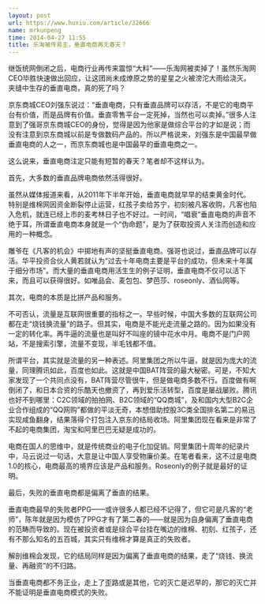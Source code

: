```yaml
---
layout: post
url: https://www.huxiu.com/article/32666
name: mrkunpeng
time: 2014-04-27 11:55
title: 乐淘被传易主，垂直电商再无春天？
---
```

继饭统网倒闭之后，电商行业再传来震惊“大料”——乐淘网被卖掉了！虽然乐淘网CEO毕胜快速做出回应，让这团尚未成燎原之势的星星之火被滂沱大雨给浇灭。夹缝中生存的垂直电商，真的死了吗？

京东商城CEO刘强东说过：“垂直电商，只有垂直品牌可以存活，不是它的电商平台有价值，而是品牌有价值。垂直零售平台一定死掉，当然也可以卖掉。”很多人注意到了强哥京东商城CEO的身份，觉得是因为他家是做综合平台的才如是说；而没有注意到京东商城以前是专做数码产品的。所以严格说来，刘强东是中国最早做垂直电商的人之一，而京东商城也是中国最早的垂直电商之一。

这么说来，垂直电商注定只能有短暂的春天？笔者却不这样认为。

首先，大多数的垂直品牌电商依然活得很好。

虽然从媒体报道来看，从2011年下半年开始，垂直电商就早早的结束黄金时代。特别是维棉网因资金断裂停止运营，红孩子卖给苏宁，初刻被凡客收购，凡客也陷入危机，就连已经上市的麦考林日子也不好过。一时间，“唱衰”垂直电商的声音不绝于耳，所谓垂直电商本身就是一个“伪命题”，是为了获取投资人关注而创造和应用的一种概念。

雕爷在《凡客的机会》中掷地有声的坚挺垂直电商。强哥也说过，垂直品牌可以存活。华平投资合伙人黄若就认为“过去十年电商主要是平台的成功，但未来十年属于细分市场”。而大量的垂直电商用活生生的例子证明，垂直电商不仅可以活下来，而且可以获得很好。如唯品会、麦包包、梦芭莎、roseonly、酒仙网等。

其次，电商的本质是比拼产品和服务。

不可否认，流量是互联网很重要的指标之一。早些时候，中国大多数的互联网公司都在走“烧钱换流量”的路子。但其实，电商是不能光走流量之路的。因为如果没有一定的转化率。再牛逼的流量也是叫好不叫座的镜中花水中月。电商不是门户网站，不是搜索引擎，流量不变现，半毛钱都不值。

所谓平台，其实就是流量的另一种表述。阿里集团之所以牛逼，就是因为庞大的流量，同理腾讯如此，百度也如此。这就是中国BAT阵营的最大秘密。可是，不知大家发现了一个共同点没有，BAT阵营尽管很牛，但是做电商多数不行。百度做有啊倒闭了，和日本合资的乐酷天也撤资了，再到爱乐活转型，百度是屡战屡败。腾讯也好不到哪里：C2C领域的拍拍网、B2C领域的“QQ商城”，及和国内大型B2C企业合作组成的“QQ网购”都做的平淡无奇，本想借助控股3C类全国排名第二的易迅实现咸鱼翻身，结果落得个打包注入京东的结局收场。阿里集团现在看来是非常了不起的电商集团，淘宝和阿里巴巴无疑是成功的。

电商在国人的思维中，就是传统商业的电子化加促销。阿里集团十周年的纪录片中，马云说过一句话，大意是让中国人享受物廉价美。在笔者看来，这不过是电商1.0的核心，电商最高的境界应该是产品和服务。Roseonly的例子就是最好的证明。

最后，失败的垂直电商都是偏离了垂直的结果。

垂直电商最早的失败者PPG——或许很多人都已经不记得了，但它可是凡客的“老师”，陈年就是因为模仿了PPG才有了第二春的——就是因为自身偏离了垂直电商的范畴而导致的。现在被投资者或是综合平台挂在嘴边的维棉、初刻、红孩子，还有不那么知名的五百城，其实只有维棉才算是真正的失败者。

解剖维棉会发现，它的结局同样是因为偏离了垂直电商的结果，走了“烧钱、换流量、再融资”的不归路。

当垂直电商都不务正业，走上了歪路或是其他，它的灭亡是迟早的，那它的灭亡并不能证明是垂直电商模式的失败。

